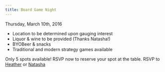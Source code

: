 ```yaml
---
title: Board Game Night
---
```


Thursday, March 10th, 2016

* Location to be determined upon gauging interest
* Liquor & wine to be provided (Thanks Natasha!)
* BYOBeer & snacks
* Traditional and modern strategy games available

Only 5 spots available! RSVP now to reserve your spot at the table. RSVP to [Heather](mailto:Heather.Lomax@shell.com) or [Natasha](mailto:Natasha.Peer@shell.com)
